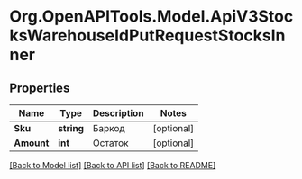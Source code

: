 # Org.OpenAPITools.Model.ApiV3StocksWarehouseIdPutRequestStocksInner

## Properties

Name | Type | Description | Notes
------------ | ------------- | ------------- | -------------
**Sku** | **string** | Баркод | [optional] 
**Amount** | **int** | Остаток | [optional] 

[[Back to Model list]](../README.md#documentation-for-models) [[Back to API list]](../README.md#documentation-for-api-endpoints) [[Back to README]](../README.md)

